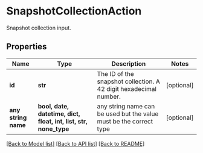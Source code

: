 # SnapshotCollectionAction

Snapshot collection input.

## Properties
Name | Type | Description | Notes
------------ | ------------- | ------------- | -------------
**id** | **str** | The ID of the snapshot collection. A 42 digit hexadecimal number. | [optional] 
**any string name** | **bool, date, datetime, dict, float, int, list, str, none_type** | any string name can be used but the value must be the correct type | [optional]

[[Back to Model list]](../README.md#documentation-for-models) [[Back to API list]](../README.md#documentation-for-api-endpoints) [[Back to README]](../README.md)


